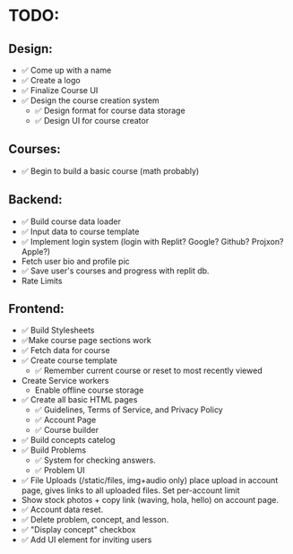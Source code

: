 # TODO:

## Design:
 + ✅ Come up with a name
 + ✅ Create a logo
 + ✅ Finalize Course UI
 + ✅ Design the course creation system
   - ✅ Design format for course data storage
   - ✅ Design UI for course creator
## Courses:
 + ✅ Begin to build a basic course (math probably)
## Backend:
 + ✅ Build course data loader
 + ✅ Input data to course template
 + ✅ Implement login system (login with Replit? Google? Github? Projxon? Apple?)
 + Fetch user bio and profile pic
 + ✅ Save user's courses and progress with replit db.
 + Rate Limits
## Frontend:
 + ✅ Build Stylesheets
 + ✅Make course page sections work
 + ✅ Fetch data for course
 + ✅ Create course template
   - ✅ Remember current course or reset to most recently viewed
 + Create Service workers
   - Enable offline course storage
 + ✅ Create all basic HTML pages
   - ✅ Guidelines, Terms of Service, and Privacy Policy
   - ✅ Account Page
   - ✅ Course builder
 + ✅ Build concepts catelog
 + ✅ Build Problems
   - ✅ System for checking answers.
   - ✅ Problem UI
 + ✅ File Uploads (/static/files, img+audio only) place upload in account page, gives links to all uploaded files. Set per-account limit
 + Show stock photos + copy link (waving, hola, hello) on account page.
 + ✅ Account data reset.
 + ✅ Delete problem, concept, and lesson.
 + ✅ "Display concept" checkbox
 + ✅ Add UI element for inviting users